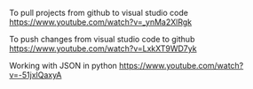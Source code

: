 To pull projects from github to visual studio code
https://www.youtube.com/watch?v=_ynMa2XlRgk

To push changes from visual studio code to github
https://www.youtube.com/watch?v=LxkXT9WD7yk

Working with JSON in python
https://www.youtube.com/watch?v=-51jxlQaxyA
